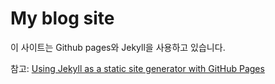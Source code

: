 # My blog site

이 사이트는 Github pages와
Jekyll을 사용하고 있습니다.

참고: [Using Jekyll as a static site generator with GitHub Pages](https://help.github.com/articles/using-jekyll-as-a-static-site-generator-with-github-pages/)
